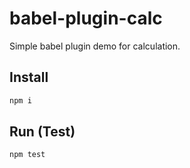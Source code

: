 # babel-plugin-calc
Simple babel plugin demo for calculation.

## Install
```bash
npm i
```

## Run (Test)
```bash
npm test
```
